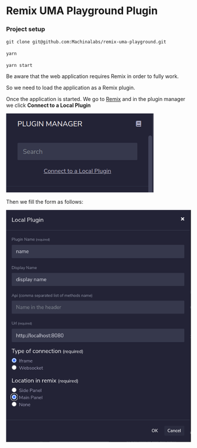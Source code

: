 # Remix UMA Playground Plugin

### Project setup
```
git clone git@github.com:Machinalabs/remix-uma-playground.git

yarn

yarn start
```
Be aware that the web application requires Remix in order to fully work.

So we need to load the application as a Remix plugin.

Once the application is started. We go to [Remix](http://remix.ethereum.org/) and in the plugin manager we click **Connect to a Local Plugin**

![Image of plugin manager](./docs/plugin-manager.png)
 
Then we fill the form as follows:

![Image of plugin modal](./docs/local-plugin.png)

